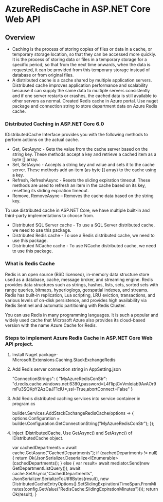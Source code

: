 # AzureRedisCache in ASP.NET Core Web API
## Overview
* Caching is the process of storing copies of files or data in a cache, or temporary storage location, so that they can be accessed more quickly. It is the process of storing data or files in a temporary storage for a specific period, so that from the next time onwards, when the data is requested, it can be provided from this temporary storage instead of database or from original files.
* A distributed cache is a cache shared by multiple application servers. Distributed cache improves application performance and scalability because it can supply the same data to multiple servers consistently and if one server restarts or crashes, the cached data is still available to other servers as normal. 
Created Redis cache in Azure portal. Use nuget package and connection string to store department data on Azure Redis cache.
### Distributed Caching in ASP.NET Core 6.0 
IDistributedCache Interface provides you with the following methods to perform actions on the actual cache. 
* Get, GetAsync - Gets the value from the cache server based on the string key. These methods accept a key and retrieve a cached item as a byte [] array. 
* Set, SetAsync - Accepts a string key and value and sets it to the cache server. These methods add an item (as byte [] array) to the cache using a key. 
* Refresh, RefreshAsync - Resets the sliding expiration timeout. These methods are used to refresh an item in the cache based on its key, resetting its sliding expiration timeout. 
* Remove, RemoveAsync – Removes the cache data based on the string key.
  
To use distributed cache in ASP.NET Core, we have multiple built-in and third-party implementations to choose from.  
* Distributed SQL Server cache - To use a SQL Server distributed cache, we need to use this package. 
* Distributed Redis cache - To use a Redis distributed cache, we need to use this package. 
* Distributed NCache cache - To use NCache distributed cache, we need to use this package.

### What is Redis Cache 
Redis is an open source (BSD licensed), in-memory data structure store used as a database, cache, message broker, and streaming engine. Redis provides data structures such as strings, hashes, lists, sets, sorted sets with range queries, bitmaps, hyperloglogs, geospatial indexes, and streams. Redis has built-in replication, Lua scripting, LRU eviction, transactions, and various levels of on-disk persistence, and provides high availability via Redis Sentinel and automatic partitioning with Redis Cluster. 

You can use Redis in many programming languages. It is such a popular and widely used cache that Microsoft Azure also provides its cloud-based version with the name Azure Cache for Redis. 
### Steps to implement Azure Redis Cache in ASP.NET Core Web API project.
1. Install Nuget package- Microsoft.Extensions.Caching.StackExchangeRedis
2. Add Redis server connection string in AppSetting.json
   
    "ConnectionStrings": {
      "MyAzureRedisConStr": "d.redis.cache.windows.net:6380,password=L4f1ipjCvVmleiab9AvAOr9mFu3SQKpY2AzCaJF1clU=,ssl=True,abortConnect=False"
    }
   
3. Add Redis distributed caching services into service container in program.cs
   
    builder.Services.AddStackExchangeRedisCache(options => {
     options.Configuration = builder.Configuration.GetConnectionString("MyAzureRedisConStr");
    });
   
4. Inject IDistributedCache, Use GetAsync() and SetAsync() of IDistributedCache object.
   
    var cachedDepartments = await cache.GetAsync("CachedDepartments");
    if (cachedDepartments != null)
    {
        return Ok(JsonSerializer.Deserialize<IEnumerable<Department>>(cachedDepartments));
    }
    else
    {
        var result= await mediator.Send(new GetDepartmentListQuery());
        await cache.SetAsync("CachedDepartments", JsonSerializer.SerializeToUtf8Bytes(result), new           DistributedCacheEntryOptions().SetSlidingExpiration(TimeSpan.FromMinutes(config.GetValue<double>("RedisCache:SlidingExpirationMinutes"))));
        return Ok(result);
    }
  
